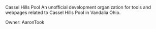 Cassel Hills Pool
An unofficial development organization for tools and webpages related to Cassel Hills Pool in Vandalia Ohio.

Owner: AaronTook
